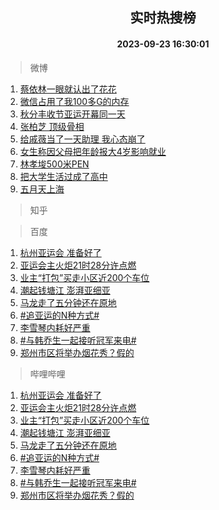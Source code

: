 <div align="center"><h2>实时热搜榜</h2><h4>2023-09-23 16:30:01</h4></div>

> 微博  

1. [蔡依林一眼就认出了花花](https://s.weibo.com/weibo?q=%23%E8%94%A1%E4%BE%9D%E6%9E%97%E4%B8%80%E7%9C%BC%E5%B0%B1%E8%AE%A4%E5%87%BA%E4%BA%86%E8%8A%B1%E8%8A%B1%23&t=31&band_rank=1&Refer=top)<br />
2. [微信占用了我100多G的内存](https://s.weibo.com/weibo?q=%23%E5%BE%AE%E4%BF%A1%E5%8D%A0%E7%94%A8%E4%BA%86%E6%88%91100%E5%A4%9AG%E7%9A%84%E5%86%85%E5%AD%98%23&t=31&band_rank=2&Refer=top)<br />
3. [秋分丰收节亚运开幕同一天](https://s.weibo.com/weibo?q=%23%E7%A7%8B%E5%88%86%E4%B8%B0%E6%94%B6%E8%8A%82%E4%BA%9A%E8%BF%90%E5%BC%80%E5%B9%95%E5%90%8C%E4%B8%80%E5%A4%A9%23&t=31&band_rank=3&Refer=top)<br />
4. [张柏芝 顶级骨相](https://s.weibo.com/weibo?q=%E5%BC%A0%E6%9F%8F%E8%8A%9D%20%E9%A1%B6%E7%BA%A7%E9%AA%A8%E7%9B%B8&t=31&band_rank=4&Refer=top)<br />
5. [给戚薇当了一天助理 我心态崩了](https://s.weibo.com/weibo?q=%E7%BB%99%E6%88%9A%E8%96%87%E5%BD%93%E4%BA%86%E4%B8%80%E5%A4%A9%E5%8A%A9%E7%90%86%20%E6%88%91%E5%BF%83%E6%80%81%E5%B4%A9%E4%BA%86&t=31&band_rank=5&Refer=top)<br />
6. [女生称因父母把年龄报大4岁影响就业](https://s.weibo.com/weibo?q=%23%E5%A5%B3%E7%94%9F%E7%A7%B0%E5%9B%A0%E7%88%B6%E6%AF%8D%E6%8A%8A%E5%B9%B4%E9%BE%84%E6%8A%A5%E5%A4%A74%E5%B2%81%E5%BD%B1%E5%93%8D%E5%B0%B1%E4%B8%9A%23&t=31&band_rank=6&Refer=top)<br />
7. [林孝埈500米PEN](https://s.weibo.com/weibo?q=%E6%9E%97%E5%AD%9D%E5%9F%88500%E7%B1%B3PEN&t=31&band_rank=7&Refer=top)<br />
8. [把大学生活过成了高中](https://s.weibo.com/weibo?q=%23%E6%8A%8A%E5%A4%A7%E5%AD%A6%E7%94%9F%E6%B4%BB%E8%BF%87%E6%88%90%E4%BA%86%E9%AB%98%E4%B8%AD%23&t=31&band_rank=8&Refer=top)<br />
9. [五月天上海](https://s.weibo.com/weibo?q=%E4%BA%94%E6%9C%88%E5%A4%A9%E4%B8%8A%E6%B5%B7&t=31&band_rank=9&Refer=top)<br />

> 知乎  


> 百度  

1. [杭州亚运会 准备好了](https://www.baidu.com/s?wd=%E6%9D%AD%E5%B7%9E%E4%BA%9A%E8%BF%90%E4%BC%9A+%E5%87%86%E5%A4%87%E5%A5%BD%E4%BA%86&sa=fyb_news&rsv_dl=fyb_news)<br />
2. [亚运会主火炬21时28分许点燃](https://www.baidu.com/s?wd=%E4%BA%9A%E8%BF%90%E4%BC%9A%E4%B8%BB%E7%81%AB%E7%82%AC21%E6%97%B628%E5%88%86%E8%AE%B8%E7%82%B9%E7%87%83&sa=fyb_news&rsv_dl=fyb_news)<br />
3. [业主“打包”买走小区近200个车位](https://www.baidu.com/s?wd=%E4%B8%9A%E4%B8%BB%E2%80%9C%E6%89%93%E5%8C%85%E2%80%9D%E4%B9%B0%E8%B5%B0%E5%B0%8F%E5%8C%BA%E8%BF%91200%E4%B8%AA%E8%BD%A6%E4%BD%8D&sa=fyb_news&rsv_dl=fyb_news)<br />
4. [潮起钱塘江 澎湃亚细亚](https://www.baidu.com/s?wd=%E6%BD%AE%E8%B5%B7%E9%92%B1%E5%A1%98%E6%B1%9F+%E6%BE%8E%E6%B9%83%E4%BA%9A%E7%BB%86%E4%BA%9A&sa=fyb_news&rsv_dl=fyb_news)<br />
5. [马龙走了五分钟还在原地](https://www.baidu.com/s?wd=%E9%A9%AC%E9%BE%99%E8%B5%B0%E4%BA%86%E4%BA%94%E5%88%86%E9%92%9F%E8%BF%98%E5%9C%A8%E5%8E%9F%E5%9C%B0&sa=fyb_news&rsv_dl=fyb_news)<br />
6. [#追亚运的N种方式#](https://www.baidu.com/s?wd=%23%E8%BF%BD%E4%BA%9A%E8%BF%90%E7%9A%84N%E7%A7%8D%E6%96%B9%E5%BC%8F%23&sa=fyb_news&rsv_dl=fyb_news)<br />
7. [李雪琴内耗好严重](https://www.baidu.com/s?wd=%E6%9D%8E%E9%9B%AA%E7%90%B4%E5%86%85%E8%80%97%E5%A5%BD%E4%B8%A5%E9%87%8D&sa=fyb_news&rsv_dl=fyb_news)<br />
8. [#与韩乔生一起接听冠军来电#](https://www.baidu.com/s?wd=%23%E5%86%A0%E5%86%9B%E6%9D%A5%E7%94%B5%23&sa=fyb_news&rsv_dl=fyb_news)<br />
9. [郑州市区将举办烟花秀？假的](https://www.baidu.com/s?wd=%E9%83%91%E5%B7%9E%E5%B8%82%E5%8C%BA%E5%B0%86%E4%B8%BE%E5%8A%9E%E7%83%9F%E8%8A%B1%E7%A7%80%EF%BC%9F%E5%81%87%E7%9A%84&sa=fyb_news&rsv_dl=fyb_news)<br />

> 哔哩哔哩  

1. [杭州亚运会 准备好了](https://www.baidu.com/s?wd=%E6%9D%AD%E5%B7%9E%E4%BA%9A%E8%BF%90%E4%BC%9A+%E5%87%86%E5%A4%87%E5%A5%BD%E4%BA%86&sa=fyb_news&rsv_dl=fyb_news)<br />
2. [亚运会主火炬21时28分许点燃](https://www.baidu.com/s?wd=%E4%BA%9A%E8%BF%90%E4%BC%9A%E4%B8%BB%E7%81%AB%E7%82%AC21%E6%97%B628%E5%88%86%E8%AE%B8%E7%82%B9%E7%87%83&sa=fyb_news&rsv_dl=fyb_news)<br />
3. [业主“打包”买走小区近200个车位](https://www.baidu.com/s?wd=%E4%B8%9A%E4%B8%BB%E2%80%9C%E6%89%93%E5%8C%85%E2%80%9D%E4%B9%B0%E8%B5%B0%E5%B0%8F%E5%8C%BA%E8%BF%91200%E4%B8%AA%E8%BD%A6%E4%BD%8D&sa=fyb_news&rsv_dl=fyb_news)<br />
4. [潮起钱塘江 澎湃亚细亚](https://www.baidu.com/s?wd=%E6%BD%AE%E8%B5%B7%E9%92%B1%E5%A1%98%E6%B1%9F+%E6%BE%8E%E6%B9%83%E4%BA%9A%E7%BB%86%E4%BA%9A&sa=fyb_news&rsv_dl=fyb_news)<br />
5. [马龙走了五分钟还在原地](https://www.baidu.com/s?wd=%E9%A9%AC%E9%BE%99%E8%B5%B0%E4%BA%86%E4%BA%94%E5%88%86%E9%92%9F%E8%BF%98%E5%9C%A8%E5%8E%9F%E5%9C%B0&sa=fyb_news&rsv_dl=fyb_news)<br />
6. [#追亚运的N种方式#](https://www.baidu.com/s?wd=%23%E8%BF%BD%E4%BA%9A%E8%BF%90%E7%9A%84N%E7%A7%8D%E6%96%B9%E5%BC%8F%23&sa=fyb_news&rsv_dl=fyb_news)<br />
7. [李雪琴内耗好严重](https://www.baidu.com/s?wd=%E6%9D%8E%E9%9B%AA%E7%90%B4%E5%86%85%E8%80%97%E5%A5%BD%E4%B8%A5%E9%87%8D&sa=fyb_news&rsv_dl=fyb_news)<br />
8. [#与韩乔生一起接听冠军来电#](https://www.baidu.com/s?wd=%23%E5%86%A0%E5%86%9B%E6%9D%A5%E7%94%B5%23&sa=fyb_news&rsv_dl=fyb_news)<br />
9. [郑州市区将举办烟花秀？假的](https://www.baidu.com/s?wd=%E9%83%91%E5%B7%9E%E5%B8%82%E5%8C%BA%E5%B0%86%E4%B8%BE%E5%8A%9E%E7%83%9F%E8%8A%B1%E7%A7%80%EF%BC%9F%E5%81%87%E7%9A%84&sa=fyb_news&rsv_dl=fyb_news)<br />
